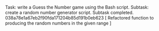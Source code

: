 Task: write a Guess the Number game using the Bash script.
Subtask: create a random number generator script.
Subtask completed.
038a78e1a67eb2f90fda171204b85d191b0eb623 [ Refactored function to producing the random numbers in the given range ]